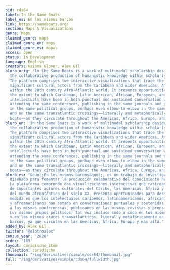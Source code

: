 ```yaml
---
pid: cds64
label: In the Same Boats
label_es: En los mismos barcos
link: https://sameboats.org/
section: Maps & Visualizations
genre: Maps
claimed_genre: maps
claimed_genre_en: maps
claimed_genre_es: mapas
access: open
status: In Development
language: English
creators: Kaiama Glover, Alex Gil
blurb_orig: 'In the Same Boats is a work of multimodal scholarship designed to encourage
  the collaborative production of humanistic knowledge within scholarly communities.
  The platform comprises two interactive visualizations that trace the movements of
  significant cultural actors from the Caribbean and wider Americas, Africa, and Europe
  within the 20th century Afro-Atlantic world. It presents opportunities for unearthing
  the extent to which Caribbean, Latin American, African, European, and Afro-American
  intellectuals have been in both punctual and sustained conversation with one another:
  attending the same conferences, publishing in the same journals and presses, active
  in the same political groups, perhaps even elbow-to-elbow in the same Parisian cafés
  and on the same transatlantic crossings––literally and metaphorically in the same
  boats––as they circulate throughout the Americas, Africa, Europe, and beyond.'
blurb_en: 'In the Same Boats is a work of multimodal scholarship designed to encourage
  the collaborative production of humanistic knowledge within scholarly communities.
  The platform comprises two interactive visualizations that trace the movements of
  significant cultural actors from the Caribbean and wider Americas, Africa, and Europe
  within the 20th century Afro-Atlantic world. It presents opportunities for unearthing
  the extent to which Caribbean, Latin American, African, European, and Afro-American
  intellectuals have been in both punctual and sustained conversation with one another:
  attending the same conferences, publishing in the same journals and presses, active
  in the same political groups, perhaps even elbow-to-elbow in the same Parisian cafés
  and on the same transatlantic crossings––literally and metaphorically in the same
  boats––as they circulate throughout the Americas, Africa, Europe, and beyond.'
blurb_es: "&quot;En los mismos barcos&quot;, es un trabajo de investigación multimodal
  diseñado para fomentar la producción colaborativa del conocimiento humanistíco.
  La plataforma comprende dos visualizaciones interactivas que rastrean los movimientos
  de importantes actores culturales del Caribe, las Américas, África y Europa dentro
  del mundo afroatántico del siglo XX. Presenta oportunidades para desenterrar la
  medida en que los intelectuales caribeños, latinoamericanos, africanos, europeos
  y afroamericanos han estado en conversaciones puntuales y sostenidas entre sí: asistiendo
  a las mismas conferencias, publicando en las mismas revistas y prensas, activa en
  Los mismos grupos políticos, tal vez incluso codo a codo en los mismos cafés parisinos
  y en los mismos cruces transatlánticos, literal y metafóricamente en los mismos
  barcos, ya que circulan en las Américas, África, Europa y más allá."
added_by: Alex Gil
twitter: "@elotroalex"
census_year: '2020'
order: '183'
layout: caridischo_item
collection: caridischo
thumbnail: "/img/derivatives/simple/cds64/thumbnail.jpg"
full: "/img/derivatives/simple/cds64/fullwidth.jpg"
---
```

